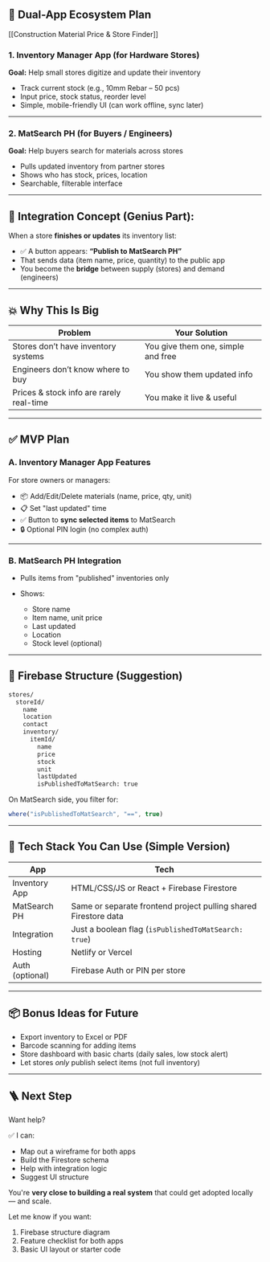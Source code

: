 ## 🔄 Dual-App Ecosystem Plan

[[Construction Material Price & Store Finder]]

### 1. **Inventory Manager App (for Hardware Stores)**

**Goal:** Help small stores digitize and update their inventory

- Track current stock (e.g., 10mm Rebar – 50 pcs)
- Input price, stock status, reorder level
- Simple, mobile-friendly UI (can work offline, sync later)

---

### 2. **MatSearch PH (for Buyers / Engineers)**

**Goal:** Help buyers search for materials across stores

- Pulls updated inventory from partner stores
- Shows who has stock, prices, location
- Searchable, filterable interface

---

## 🧠 Integration Concept (Genius Part):

When a store **finishes or updates** its inventory list:

- ✅ A button appears: **“Publish to MatSearch PH”**
- That sends data (item name, price, quantity) to the public app
- You become the **bridge** between supply (stores) and demand (engineers)

---

## 💥 Why This Is Big

| Problem                                  | Your Solution                      |
| ---------------------------------------- | ---------------------------------- |
| Stores don’t have inventory systems      | You give them one, simple and free |
| Engineers don’t know where to buy        | You show them updated info         |
| Prices & stock info are rarely real-time | You make it live & useful          |

---

## ✅ MVP Plan

### A. Inventory Manager App Features

For store owners or managers:

- 📦 Add/Edit/Delete materials (name, price, qty, unit)
- 📋 Set "last updated" time
- ✅ Button to **sync selected items** to MatSearch
- 🔒 Optional PIN login (no complex auth)

---

### B. MatSearch PH Integration

- Pulls items from "published" inventories only
    
- Shows:
    
    - Store name
    - Item name, unit price
    - Last updated
    - Location
    - Stock level (optional)

---

## 🧱 Firebase Structure (Suggestion)

```bash
stores/
  storeId/
    name
    location
    contact
    inventory/
      itemId/
        name
        price
        stock
        unit
        lastUpdated
        isPublishedToMatSearch: true
```

On MatSearch side, you filter for:

```js
where("isPublishedToMatSearch", "==", true)
```

---

## 🧰 Tech Stack You Can Use (Simple Version)

|App|Tech|
|---|---|
|Inventory App|HTML/CSS/JS or React + Firebase Firestore|
|MatSearch PH|Same or separate frontend project pulling shared Firestore data|
|Integration|Just a boolean flag (`isPublishedToMatSearch: true`)|
|Hosting|Netlify or Vercel|
|Auth (optional)|Firebase Auth or PIN per store|

---

## 📦 Bonus Ideas for Future

- Export inventory to Excel or PDF
- Barcode scanning for adding items
- Store dashboard with basic charts (daily sales, low stock alert)
- Let stores _only_ publish select items (not full inventory)

---

## 🪜 Next Step

Want help?

✅ I can:

- Map out a wireframe for both apps
- Build the Firestore schema
- Help with integration logic
- Suggest UI structure

You're **very close to building a real system** that could get adopted locally — and scale.

Let me know if you want:

1. Firebase structure diagram
2. Feature checklist for both apps
3. Basic UI layout or starter code
    

